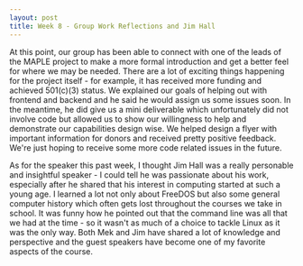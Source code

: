 ```yaml
---
layout: post
title: Week 8 - Group Work Reflections and Jim Hall
---
```


At this point, our group has been able to connect with one of the leads of the MAPLE project to make a more formal introduction and get a better feel for where we may be needed. There are a lot of exciting things happening for the project itself - for example, it has received more funding and achieved 501(c)(3) status. We explained our goals of helping out with frontend and backend and he said he would assign us some issues soon. <!--more--> In the meantime, he did give us a mini deliverable which unfortunately did not involve code but allowed us to show our willingness to help and demonstrate our capabilities design wise. We helped design a flyer with important information for donors and received pretty positive feedback. We're just hoping to receive some more code related issues in the future.

As for the speaker this past week, I thought Jim Hall was a really personable and insightful speaker - I could tell he was passionate about his work, especially after he shared that his interest in computing started at such a young age. I learned a lot not only about FreeDOS but also some general computer history which often gets lost throughout the courses we take in school. It was funny how he pointed out that the command line was all that we had at the time - so it wasn't as much of a choice to tackle Linux as it was the only way. Both Mek and Jim have shared a lot of knowledge and perspective and the guest speakers have become one of my favorite aspects of the course.
 
